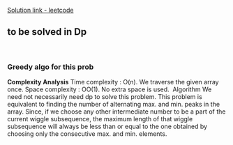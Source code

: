 [Solution link - leetcode](https://leetcode.com/problems/wiggle-subsequence/solution/)
## to be solved in Dp
​
​
### Greedy algo for this prob
**Complexity Analysis**
Time complexity : O(n). We traverse the given array once.
Space complexity : OO(1). No extra space is used.
​
Algorithm
We need not necessarily need dp to solve this problem. This problem is equivalent to finding the number of alternating max. and min. peaks in the array. Since, if we choose any other intermediate number to be a part of the current wiggle subsequence, the maximum length of that wiggle subsequence will always be less than or equal to the one obtained by choosing only the consecutive max. and min. elements.
​
​
​